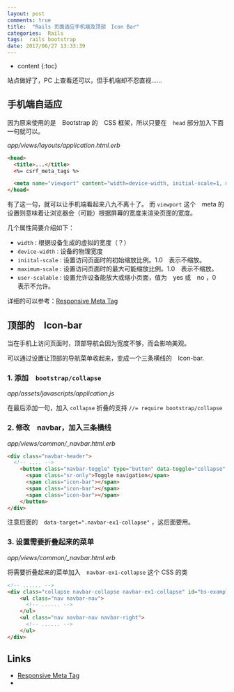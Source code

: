 ```yaml
---
layout: post
comments: true
title:  "Rails 页面适应手机端及顶部　Icon Bar"
categories:  Rails
tags:  rails bootstrap
date: 2017/06/27 13:33:39
---
```


* content
{:toc}

站点做好了，PC 上查看还可以，但手机端却不忍直视……



## 手机端自适应

因为原来使用的是　Bootstrap 的　CSS 框架，所以只要在　`head` 部分加入下面一句就可以。

*app/views/layouts/application.html.erb*
```html
<head>
  <title>...</title>
  <%= csrf_meta_tags %>

  <meta name="viewport" content="width=device-width, initial-scale=1, maximum-scale=1, user-scalable=0">
</head>
```

有了这一句，就可以让手机端看起来八九不离十了。
而 `viewport` 这个　meta 的设置则意味着让浏览器会（可能）根据屏幕的宽度来渲染页面的宽度。

几个属性简要介绍如下：

* `width` : 根据设备生成的虚拟的宽度（？）
* `device-width` : 设备的物理宽度
* `iniital-scale` : 设置访问页面时的初始缩放比例。1.0　表示不缩放。
* `maximum-scale` : 设置访问页面时的最大可能缩放比例。1.0　表示不缩放。
* `user-scalable` : 设置允许设备能放大或缩小页面，值为　yes 或　no ，0　表示不允许。

详细的可以参考：[Responsive Meta Tag](https://css-tricks.com/snippets/html/responsive-meta-tag/)

## 顶部的　Icon-bar

当在手机上访问页面时，顶部导航会因为宽度不够，而会影响美观。

可以通过设置让顶部的导航菜单收起来，变成一个三条横线的　Icon-bar.

### 1. 添加　`bootstrap/collapse`

*app/assets/javascripts/application.js*

在最后添加一句，加入 `collapse` 折叠的支持
`//= require bootstrap/collapse`

### 2. 修改　navbar，加入三条横线

*app/views/common/_navbar.html.erb*

```html
<div class="navbar-header">
  <!-- .... -->
    <button class="navbar-toggle" type="button" data-toggle="collapse" data-target=".navbar-ex1-collapse">
      <span class="sr-only">Toggle navigation</span>
      <span class="icon-bar"></span>
      <span class="icon-bar"></span>
      <span class="icon-bar"></span>
    </button>
</div>
```

注意后面的　`data-target=".navbar-ex1-collapse"` ，这后面要用。

### 3. 设置需要折叠起来的菜单

*app/views/common/_navbar.html.erb*

将需要折叠起来的菜单加入　`navbar-ex1-collapse` 这个 CSS 的类

```html
<!-- ...... -->
<div class="collapse navbar-collapse navbar-ex1-collapse" id="bs-example-navbar-collapse-1" aria-expanded="false">
    <ul class="nav navbar-nav">
      <!-- ...... -->
    </ul>
    <ul class="nav navbar-nav navbar-right">
      <!-- ...... -->
    </ul>
</div>
```

## Links

* [Responsive Meta Tag](https://css-tricks.com/snippets/html/responsive-meta-tag/)
*
